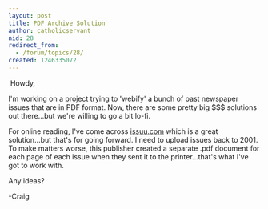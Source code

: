 ```yaml
---
layout: post
title: PDF Archive Solution
author: catholicservant
nid: 28
redirect_from:
  - /forum/topics/28/
created: 1246335072
---
```

<p>&nbsp;Howdy,</p>
<p>I'm working on a project trying to 'webify' a bunch of past newspaper issues that are in PDF format. Now, there are some pretty big $$$ solutions out there...but we're willing to go a bit lo-fi.</p>
<p>For online reading, I've come across <a href="http://www.issuu.com">issuu.com</a> which is a great solution...but that's for going forward. I need to upload issues back to 2001. To make matters worse, this publisher created a separate .pdf document for each page of each issue when they sent it to the printer...that's what I've got to work with.</p>
<p>Any ideas?</p>
<p>-Craig</p>
<p>&nbsp;</p>
